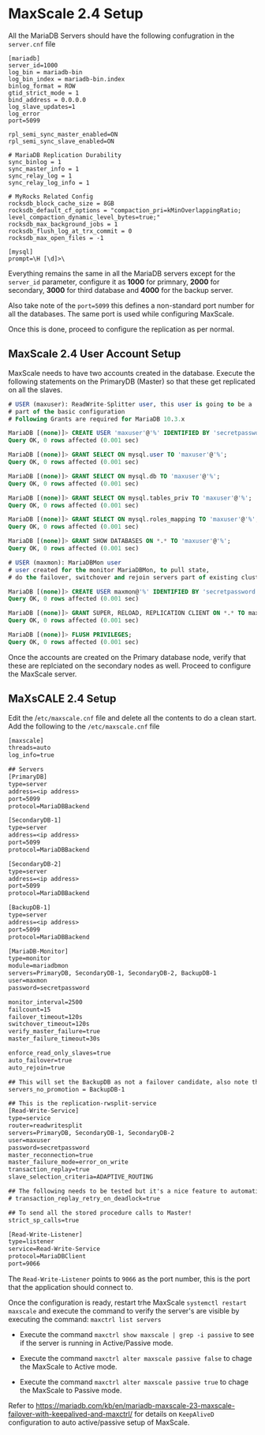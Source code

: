 # MaxScale 2.4 Setup

All the MariaDB Servers should have the following confugration in the `server.cnf` file 

```CNF
[mariadb]
server_id=1000
log_bin = mariadb-bin
log_bin_index = mariadb-bin.index
binlog_format = ROW
gtid_strict_mode = 1
bind_address = 0.0.0.0
log_slave_updates=1
log_error
port=5099

rpl_semi_sync_master_enabled=ON
rpl_semi_sync_slave_enabled=ON

# MariaDB Replication Durability
sync_binlog = 1
sync_master_info = 1
sync_relay_log = 1
sync_relay_log_info = 1

# MyRocks Related Config
rocksdb_block_cache_size = 8GB
rocksdb_default_cf_options = "compaction_pri=kMinOverlappingRatio; level_compaction_dynamic_level_bytes=true;"
rocksdb_max_background_jobs = 1
rocksdb_flush_log_at_trx_commit = 0
rocksdb_max_open_files = -1

[mysql]
prompt=\H [\d]>\
```

Everything remains the same in all the MariaDB servers except for the `server_id` parameter, configure it as **1000** for primnary, **2000** for secondary, **3000** for third database and **4000** for the backup server.

Also take note of the `port=5099` this defines a non-standard port number for all the databases. The same port is used while configuring MaxScale.

Once this is done, proceed to configure the replication as per normal.

## MaxScale 2.4 User Account Setup

MaxScale needs to have two accounts created in the database. Execute the following statements on the PrimaryDB (Master) so that these get replicated on all the slaves.

```sql
# USER (maxuser): ReadWrite-Splitter user, this user is going to be a
# part of the basic configuration
# Following Grants are required for MariaDB 10.3.x 

MariaDB [(none)]> CREATE USER 'maxuser'@'%' IDENTIFIED BY 'secretpassword';
Query OK, 0 rows affected (0.001 sec)

MariaDB [(none)]> GRANT SELECT ON mysql.user TO 'maxuser'@'%';
Query OK, 0 rows affected (0.001 sec)

MariaDB [(none)]> GRANT SELECT ON mysql.db TO 'maxuser'@'%';
Query OK, 0 rows affected (0.001 sec)

MariaDB [(none)]> GRANT SELECT ON mysql.tables_priv TO 'maxuser'@'%';
Query OK, 0 rows affected (0.001 sec)

MariaDB [(none)]> GRANT SELECT ON mysql.roles_mapping TO 'maxuser'@'%';
Query OK, 0 rows affected (0.001 sec)

MariaDB [(none)]> GRANT SHOW DATABASES ON *.* TO 'maxuser'@'%';
Query OK, 0 rows affected (0.001 sec)

# USER (maxmon): MariaDBMon user
# user created for the monitor MariaDBMon, to pull state,
# do the failover, switchover and rejoin servers part of existing clusters

MariaDB [(none)]> CREATE USER maxmon@'%' IDENTIFIED BY 'secretpassword';
Query OK, 0 rows affected (0.001 sec)

MariaDB [(none)]> GRANT SUPER, RELOAD, REPLICATION CLIENT ON *.* TO maxmon@'%';
Query OK, 0 rows affected (0.001 sec)

MariaDB [(none)]> FLUSH PRIVILEGES;
Query OK, 0 rows affected (0.001 sec)
```

Once the accounts are created on the Primary database node, verify that these are replciated on the secondary nodes as well. Proceed to configure the MaxScale server.

## MaXsCALE 2.4 Setup

Edit the /`etc/maxscale.cnf` file and delete all the contents to do a clean start. Add the following to the `/etc/maxscale.cnf` file

```txt
[maxscale]
threads=auto
log_info=true

## Servers
[PrimaryDB]
type=server
address=<ip address>
port=5099
protocol=MariaDBBackend

[SecondaryDB-1]
type=server
address=<ip address>
port=5099
protocol=MariaDBBackend

[SecondaryDB-2]
type=server
address=<ip address>
port=5099
protocol=MariaDBBackend

[BackupDB-1]
type=server
address=<ip address>
port=5099
protocol=MariaDBBackend

[MariaDB-Monitor]
type=monitor
module=mariadbmon
servers=PrimaryDB, SecondaryDB-1, SecondaryDB-2, BackupDB-1
user=maxmon
password=secretpassword

monitor_interval=2500
failcount=15
failover_timeout=120s
switchover_timeout=120s
verify_master_failure=true
master_failure_timeout=30s

enforce_read_only_slaves=true
auto_failover=true
auto_rejoin=true

## This will set the BackupDB as not a failover candidate, also note that BackupDB-1 is not configured int he Read-Write-Service
servers_no_promotion = BackupDB-1

## This is the replication-rwsplit-service
[Read-Write-Service]
type=service
router=readwritesplit
servers=PrimaryDB, SecondaryDB-1, SecondaryDB-2
user=maxuser
password=secretpassword
master_reconnection=true
master_failure_mode=error_on_write
transaction_replay=true
slave_selection_criteria=ADAPTIVE_ROUTING

## The following needs to be tested but it's a nice feature to automatically retry a transaction failed due to deadlock, uncomment to enable.
# transaction_replay_retry_on_deadlock=true

## To send all the stored procedure calls to Master!
strict_sp_calls=true

[Read-Write-Listener]
type=listener
service=Read-Write-Service
protocol=MariaDBClient
port=9066
```

The `Read-Write-Listener` points to `9066` as the port number, this is the port that the application should connect to.

Once the configuration is ready, restart trhe MaxScale `systemctl restart maxscale` and execute the command to verify the server's are visible by executing the command: `maxctrl list servers`

- Execute the command `maxctrl show maxscale | grep -i passive` to see if the server is running in Active/Passive mode.

- Execute the command `maxctrl alter maxscale passive false` to chage the MaxScale to Active mode.

- Execute the command `maxctrl alter maxscale passive true` to chage the MaxScale to Passive mode.

Refer to <https://mariadb.com/kb/en/mariadb-maxscale-23-maxscale-failover-with-keepalived-and-maxctrl/> for details on `KeepAliveD` configuration to auto active/passive setup of MaxScale.

